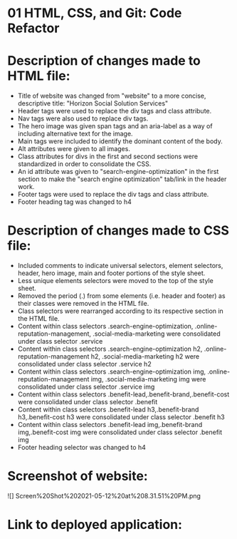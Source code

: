 # 01 HTML, CSS, and Git: Code Refactor


# Description of changes made to HTML file:
- Title of website was changed from "website" to a more concise, descriptive title: "Horizon Social Solution Services" 
- Header tags were used to replace the div tags and class attribute. 
- Nav tags were also used to replace div tags.
- The hero image was given span tags and an aria-label as a way of including alternative text for the image.
- Main tags were included to identify the dominant content of the body.
- Alt attributes were given to all images.
- Class attributes for divs in the first and second sections were standardized in order to consolidate the CSS.
- An id attribute was given to "search-engine-optimization" in the first section to make the "search engine optimization" tab/link in the header work.
- Footer tags were used to replace the div tags and class attribute.
- Footer heading tag was changed to h4


# Description of changes made to CSS file:
- Included comments to indicate universal selectors, element selectors, header, hero image, main and footer portions of the style sheet.
- Less unique elements selectors were moved to the top of the style sheet.
- Removed the period (.) from some elements (i.e. header and footer) as their classes were removed in the HTML file.
- Class selectors were rearranged according to its respective section in the HTML file.
- Content within class selectors .search-engine-optimization, .online-reputation-management, .social-media-marketing  were consolidated under class selector .service
- Content within class selectors .search-engine-optimization h2, .online-reputation-management h2, .social-media-marketing h2  were consolidated under class selector .service h2
- Content within class selectors .search-engine-optimization img, .online-reputation-management img, .social-media-marketing img  were consolidated under class selector .service img
- Content within class selectors .benefit-lead,.benefit-brand,.benefit-cost were consolidated under class selector .benefit
- Content within class selectors .benefit-lead h3,.benefit-brand h3,.benefit-cost h3 were consolidated under class selector .benefit h3
- Content within class selectors .benefit-lead img,.benefit-brand img,.benefit-cost img were consolidated under class selector .benefit img
- Footer heading selector was changed to h4

# Screenshot of website: 
![] Screen%20Shot%202021-05-12%20at%208.31.51%20PM.png

# Link to deployed application: 
